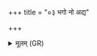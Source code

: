 +++
title = "०३ भगो नो अद्य"

+++
<details><summary>मूलम् (GR)</summary>

भगो नो अद्य स्विते दधातु  
देवानां पन्थाम् अभि नो नयेह ।  
अर्वाची भद्रा सुमतिर् न ऐत्व्  
अधा भगेन समिधो नो अस्तु ॥
</details>